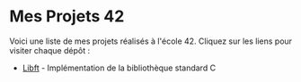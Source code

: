 # Mes Projets 42

Voici une liste de mes projets réalisés à l'école 42. Cliquez sur les liens pour visiter chaque dépôt :

- [Libft](https://github.com/SpkHD/Libft) - Implémentation de la bibliothèque standard C
